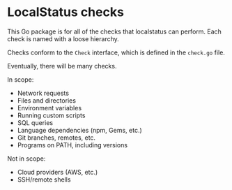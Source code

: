 # LocalStatus checks

This Go package is for all of the checks that localstatus can perform.
Each check is named with a loose hierarchy.

Checks conform to the `Check` interface, which is defined in
the `check.go` file.

Eventually, there will be many checks.

In scope:

- Network requests
- Files and directories
- Environment variables
- Running custom scripts
- SQL queries
- Language dependencies (npm, Gems, etc.)
- Git branches, remotes, etc.
- Programs on PATH, including versions

Not in scope:

- Cloud providers (AWS, etc.)
- SSH/remote shells
